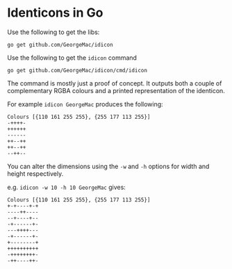 Identicons in Go
================

Use the following to get the libs:

`go get github.com/GeorgeMac/idicon`

Use the following to get the `idicon` command

`go get github.com/GeorgeMac/idicon/cmd/idicon`

The command is mostly just a proof of concept.
It outputs both a couple of complementary RGBA colours and a printed representation of the identicon.

For example `idicon GeorgeMac` produces the following:

```
Colours [{110 161 255 255}, {255 177 113 255}]
-++++-
++++++
------
++--++
++--++
--++--
```

You can alter the dimensions using the `-w` and `-h` options for width and height respectively.

e.g. `idicon -w 10 -h 10 GeorgeMac` gives:

```
Colours [{110 161 255 255}, {255 177 113 255}]
+-+----+-+
----++----
--+----+--
-+------+-
---++++---
-+------+-
+--------+
++++++++++
-++++++++-
-++----++-
```
